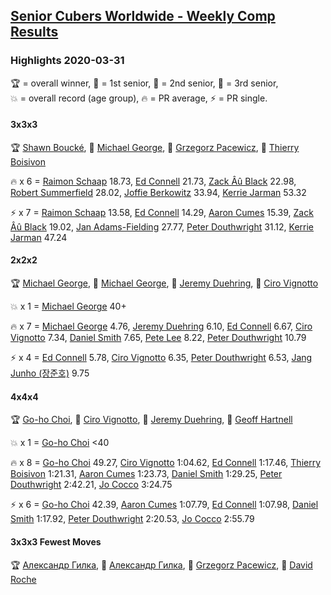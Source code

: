 <style>table {white-space: nowrap;}</style>

## [Senior Cubers Worldwide - Weekly Comp Results](/scw-comp/results/)
### Highlights 2020-03-31

<span style="white-space: nowrap;">🏆 = overall winner</span>, <span style="white-space: nowrap;">🥇 = 1st senior</span>, <span style="white-space: nowrap;">🥈 = 2nd senior</span>, <span style="white-space: nowrap;">🥉 = 3rd senior</span>, <span style="white-space: nowrap;">💥 = overall record (age group)</span>, <span style="white-space: nowrap;">🔥 = PR average</span>, <span style="white-space: nowrap;">⚡ = PR single</span>.

#### 3x3x3

🏆 [Shawn Boucké](../../persons/shawn_boucke/333.md), 🥇 [Michael George](../../persons/michael_george/333.md), 🥈 [Grzegorz Pacewicz](../../persons/grzegorz_pacewicz/333.md), 🥉 [Thierry Boisivon](../../persons/thierry_boisivon/333.md)

🔥 x 6 = [Raimon Schaap](../../persons/raimon_schaap/333.md) 18.73, [Ed Connell](../../persons/ed_connell/333.md) 21.73, [Zack Âû Black](../../persons/zack_au_black/333.md) 22.98, [Robert Summerfield](../../persons/robert_summerfield/333.md) 28.02, [Joffie Berkowitz](../../persons/joffie_berkowitz/333.md) 33.94, [Kerrie Jarman](../../persons/kerrie_jarman/333.md) 53.32

⚡ x 7 = [Raimon Schaap](../../persons/raimon_schaap/333.md) 13.58, [Ed Connell](../../persons/ed_connell/333.md) 14.29, [Aaron Cumes](../../persons/aaron_cumes/333.md) 15.39, [Zack Âû Black](../../persons/zack_au_black/333.md) 19.02, [Jan Adams-Fielding](../../persons/jan_adams_fielding/333.md) 27.77, [Peter Douthwright](../../persons/peter_douthwright/333.md) 31.12, [Kerrie Jarman](../../persons/kerrie_jarman/333.md) 47.24

#### 2x2x2

🏆 [Michael George](../../persons/michael_george/222.md), 🥇 [Michael George](../../persons/michael_george/222.md), 🥈 [Jeremy Duehring](../../persons/jeremy_duehring/222.md), 🥉 [Ciro Vignotto](../../persons/ciro_vignotto/222.md)

💥 x 1 = [Michael George](../../persons/michael_george/222.md) 40+

🔥 x 7 = [Michael George](../../persons/michael_george/222.md) 4.76, [Jeremy Duehring](../../persons/jeremy_duehring/222.md) 6.10, [Ed Connell](../../persons/ed_connell/222.md) 6.67, [Ciro Vignotto](../../persons/ciro_vignotto/222.md) 7.34, [Daniel Smith](../../persons/daniel_smith/222.md) 7.65, [Pete Lee](../../persons/pete_lee/222.md) 8.22, [Peter Douthwright](../../persons/peter_douthwright/222.md) 10.79

⚡ x 4 = [Ed Connell](../../persons/ed_connell/222.md) 5.78, [Ciro Vignotto](../../persons/ciro_vignotto/222.md) 6.35, [Peter Douthwright](../../persons/peter_douthwright/222.md) 6.53, [Jang Junho (장준호)](../../persons/jang_junho/222.md) 9.75

#### 4x4x4

🏆 [Go-ho Choi](../../persons/go_ho_choi/444.md), 🥇 [Ciro Vignotto](../../persons/ciro_vignotto/444.md), 🥈 [Jeremy Duehring](../../persons/jeremy_duehring/444.md), 🥉 [Geoff Hartnell](../../persons/geoff_hartnell/444.md)

💥 x 1 = [Go-ho Choi](../../persons/go_ho_choi/444.md) <40

🔥 x 8 = [Go-ho Choi](../../persons/go_ho_choi/444.md) 49.27, [Ciro Vignotto](../../persons/ciro_vignotto/444.md) 1:04.62, [Ed Connell](../../persons/ed_connell/444.md) 1:17.46, [Thierry Boisivon](../../persons/thierry_boisivon/444.md) 1:21.31, [Aaron Cumes](../../persons/aaron_cumes/444.md) 1:23.73, [Daniel Smith](../../persons/daniel_smith/444.md) 1:29.25, [Peter Douthwright](../../persons/peter_douthwright/444.md) 2:42.21, [Jo Cocco](../../persons/jo_cocco/444.md) 3:24.75

⚡ x 6 = [Go-ho Choi](../../persons/go_ho_choi/444.md) 42.39, [Aaron Cumes](../../persons/aaron_cumes/444.md) 1:07.79, [Ed Connell](../../persons/ed_connell/444.md) 1:07.98, [Daniel Smith](../../persons/daniel_smith/444.md) 1:17.92, [Peter Douthwright](../../persons/peter_douthwright/444.md) 2:20.53, [Jo Cocco](../../persons/jo_cocco/444.md) 2:55.79

#### 3x3x3 Fewest Moves

🏆 [Александр Гилка](../../persons/александр_гилка/333fm.md), 🥇 [Александр Гилка](../../persons/александр_гилка/333fm.md), 🥈 [Grzegorz Pacewicz](../../persons/grzegorz_pacewicz/333fm.md), 🥉 [David Roche](../../persons/david_roche/333fm.md)


<!-- Global site tag (gtag.js) - Google Analytics -->
<script async src="https://www.googletagmanager.com/gtag/js?id=UA-86348435-3"></script>
<script>window.dataLayer = window.dataLayer || []; function gtag() {dataLayer.push(arguments);} gtag('js', new Date()); gtag('config', 'UA-86348435-3');</script>
